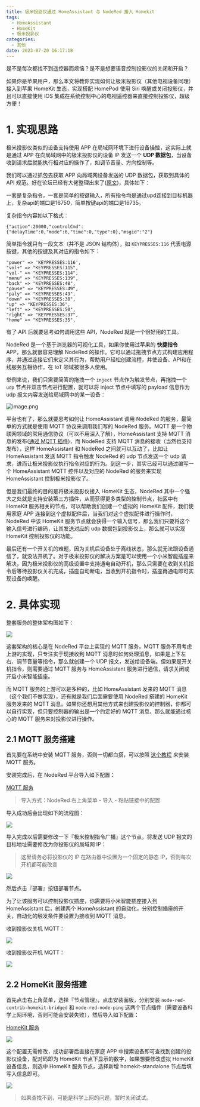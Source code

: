 ```yaml
---
title: 极米投影仪通过 HomeAssistant 与 NodeRed 接入 Homekit
tags:
  - HomeAssistant
  - HomeKit
  - 极米投影仪
categories:
  - 其他
date: 2023-07-20 16:17:18
---
```


是不是每次都找不到遥控器而烦恼？是不是想要语音控制投影仪的关闭和开启？

如果你是苹果用户，那么本文将教你实现如何让极米投影仪（其他电视设备同理）接入到苹果 HomeKit 生态，实现搭配 HomePod 使用 Siri 唤醒或关闭投影仪，并且可以直接使用 IOS 集成在系统控制中心的电视遥控器来直接控制投影仪，超级方便！

# 1. 实现思路

极米投影仪类似的设备支持使用 APP 在局域网环境下进行设备操控，这实际上就是通过 APP 在向局域网中的极米投影仪的设备 IP 发送一个 **UDP 数据包**，当设备收到请求后就能执行相对应的操作了，如调节音量、方向控制等。

我们可以通过抓包去获取 APP 向局域网设备发送的  UDP 数据包，获取到具体的 API 规范。好在论坛已经有大佬整理出来了([原文](https://bbs.hassbian.com/thread-4998-1-1.html))，具体如下：

一套是复杂指令，一套是简单的按键输入，所有指令均是通过upd连接到目标机器上，复杂api的端口是16750，简单按键api的端口是16735。

复杂指令内容如以下格式：

```
{"action":20000,"controlCmd":{"delayTime":0,"mode":6,"time":0,"type":0},"msgid":"2"}
```

简单指令就只有一段文本（并不是 JSON 结构体），如 `KEYPRESSES:116` 代表电源按键，其他的按键及其对应的指令如下：

```
"power" => 'KEYPRESSES:116',
"vol+" => "KEYPRESSES:115",
"vol-" => "KEYPRESSES:114",
"menu" => "KEYPRESSES:139",
"back" => "KEYPRESSES:48",
"pause" => "KEYPRESSES:49",
"paly" => "KEYPRESSES:49",
"down" => "KEYPRESSES:38",
"up" => "KEYPRESSES:36",
"left" => "KEYPRESSES:50",
"right" => "KEYPRESSES:37",
"home" => "KEYPRESSES:35",
```

有了 API 后就要思考如何调用这些 API，NodeRed 就是一个很好用的工具。

NodeRed 是一个基于浏览器的可视化工具，如果你使用过苹果的 **快捷指令** APP，那么就很容易理解 NodeRed 的操作。它可以通过拖拽节点方式构建应用程序，并通过连接它们来定义其行为，帮助用户轻松创建流程，并使设备、API和在线服务互相协作，在 IoT 领域被很多人使用。

举例来说，我们只需要简答的拖拽一个 `inject` 节点作为触发节点，再拖拽一个 `udp` 节点并双击节点进行配置，就可以将 inject 节点中填写的 payload 信息作为 udp 报文内容发送给局域网中的某一设备：

![image.png](https://s2.loli.net/2023/07/20/raRAj6NfPQnl8C3.png)

平台也有了，那么就要思考如何让 HomeAssistant 调用 NodeRed 的服务，最简单的方式就是使用 MQTT 协议来调用我们写的 NodeRed 服务。MQTT 是一个物联网领域的常用通信协议（可以不用深入了解），HomeAssistant 支持 MQTT 消息的发布([通过 MQTT 插件](https://www.home-assistant.io/integrations/mqtt/))，而 NodeRed 支持 MQTT 消息的接收（当然也支持发布），这样 HomeAssistant 和 NodeRed 之间就可以互动了，比如让 HomeAssistant 发送 MQTT 指令触发 NodeRed 的 udp 节点发送一个 udp 请求，进而让极米投影仪执行指令对应的行为。到这一步，其实已经可以通过编写一个 HomeAssistant MQTT 控件以及对应的 NodeRed 的服务来实现 HomeAssistant 控制极米投影仪了。

但是我们最终的目的是将极米投影仪接入 HomeKit 生态，NodeRed 其中一个强大之处就是支持安装第三方插件，从而获得更多类型的控制节点，社区中有 HomeKit 服务相关的节点，可以帮助我们创建一个虚拟的 HomeKit 配件，我们使用家庭 APP 连接到这个虚拟配件后，当我们对这个虚拟配件进行操作时，NodeRed 中该 HomeKit 服务节点就会获得一个输入信号，那么我们只要将这个输入信号进行编码，让其发送对应的 udp 数据包到投影仪上，那么就可以实现 HomeKit 控制投影仪的功能。

最后还有一个开关机的难题，因为关机后设备处于离线状态，那么就无法跟设备通信了，就没法开机了。对于极米投影仪的解决方案是可以使用一个小米智能插座来解决，因为极米投影仪的高级设置中支持通电自动开机，那么只需要在收到关机指令后等待投影仪关机完成，插座自动断电，当收到开机指令时，插座再通电即可实现设备的唤醒。

# 2. 具体实现

 整套服务的整体架构图如下：

![](https://s2.loli.net/2023/07/20/pELi52doCvuzHFg.png)

这套架构的核心是在 NodeRed 平台上实现的 MQTT 服务，MQTT 服务不用考虑上游的实现，只专注实于现接收到 MQTT 消息时如何处理消息，如果是上下左右、调节音量等指令，那么就创建一个 UDP 报文，发送给设备端。但如果是开关机指令，则需要通过 MQTT 服务与 HomeAssistant 服务进行通信，请求关闭或开启小米智能插座。

 而 MQTT 服务的上游可以是多种的，比如 HomeAssistant 发来的 MQTT 消息（这个我们不做实现），还有就是我们后面需要使用 NodeRed 搭建的 HomeKit 服务发来的 MQTT 消息。如果你还想用其他方式来创建投影仪的控制器，你都可以自行实现，但只要控制器的输出是一个约定好的 MQTT 消息，那么就能通过核心的 MQTT 服务来对投影仪进行操作。

## 2.1 MQTT 服务搭建

首先要在系统中安装 MQTT 服务，否则一切都白搭，可以按照 [这个教程](https://www.jianshu.com/p/a13e888c93fb) 来安装 MQTT 服务。

安装完成后，在 NodeRed 平台导入如下配置：

[MQTT 服务](https://gist.githubusercontent.com/EsunR/ec2ea06ef4768b3ddaf2d74fe9ff22f3/raw/mqtt-service.json)

> 导入方式：NodeRed 右上角菜单 - 导入 - 粘贴链接中的配置

导入成功后会出现如下的流程图：

![](https://s2.loli.net/2023/07/20/hsczo91td82QpIW.png)

导入完成以后需要修改一下『极米控制指令广播』这个节点，将发送 UDP 报文的目标地址需要修改为你投影仪的局域网 IP：

> 这里请务必将投影仪的 IP 在路由器中设置为一个固定的静态 IP，否则每次开机都可能改变

![](https://s2.loli.net/2023/07/20/49fPby7OMtNgG3Z.png)

然后点击『部署』按钮部署节点。

为了让该服务可以控制投影仪插座，你需要将小米智能插座接入到 HomeAssistant 后，创建两个 HomeAssistant 的自动化，分别控制插座的开关，自动化的触发条件要设置为接收到 MQTT 消息。

收到投影仪关机 MQTT：

![](https://s2.loli.net/2023/07/20/uiIWJS3G5m91DsK.png)

收到投影仪开机 MQTT：

![](https://s2.loli.net/2023/07/20/eE4uYMir3tAlRGF.png)

## 2.2 HomeKit 服务搭建

首先点击右上角菜单，选择『节点管理』，点击安装面板，分别安装 `node-red-contrib-homekit-bridged` 和 `node-red-node-ping` 这两个节点插件（需要设备科学上网环境，否则可能会安装失败），然后导入如下配置：

[HomeKit 服务](https://gist.githubusercontent.com/EsunR/ec2ea06ef4768b3ddaf2d74fe9ff22f3/raw/homekit-service.json)

![](https://s2.loli.net/2023/07/20/nIgavwc246BdlCQ.png)

这个配置无需修改，成功部署后直接在家庭 APP 中搜索设备即可查找到创建的投影仪设备，配对码即为 HomeKit 节点下显示的数字，如果想要修改虚拟 HomeKit 设备信息，则选中 HomeKit 服务节点，选择新增 homekit-standalone 节点后填写入信息即可。

![](https://s2.loli.net/2023/07/20/ls6cigDb2ZH1MOu.png)

> 如果查找不到，可能是科学上网的问题，暂时关闭试试。